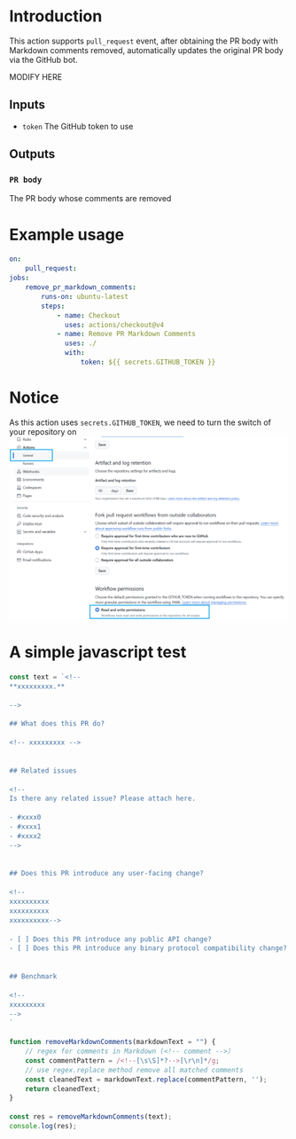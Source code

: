 # Introduction
This action supports `pull_request` event, after obtaining the PR body with Markdown comments removed, 
automatically updates the original PR body via the GitHub bot.

MODIFY HERE

## Inputs
- `token`
The GitHub token to use

## Outputs

### `PR body`
The PR body whose comments are removed

# Example usage
```yaml
on:
    pull_request:
jobs:
    remove_pr_markdown_comments:
        runs-on: ubuntu-latest
        steps:
            - name: Checkout
              uses: actions/checkout@v4
            - name: Remove PR Markdown Comments
              uses: ./
              with:
                  token: ${{ secrets.GITHUB_TOKEN }}
```

# Notice
As this action uses `secrets.GITHUB_TOKEN`, we need to turn the switch of your repository on
![](assets/image.png)

# A simple javascript test
```javascript
const text = `<!--
**xxxxxxxxx.**

-->

## What does this PR do?

<!-- xxxxxxxxx -->


## Related issues

<!--
Is there any related issue? Please attach here.

- #xxxx0
- #xxxx1
- #xxxx2
-->


## Does this PR introduce any user-facing change?

<!--
xxxxxxxxxx
xxxxxxxxxx
xxxxxxxxxx-->

- [ ] Does this PR introduce any public API change?
- [ ] Does this PR introduce any binary protocol compatibility change?


## Benchmark

<!--
xxxxxxxxx
-->
`

function removeMarkdownComments(markdownText = "") {
    // regex for comments in Markdown (<!-- comment -->）
    const commentPattern = /<!--[\s\S]*?-->[\r\n]*/g;
    // use regex.replace method remove all matched comments
    const cleanedText = markdownText.replace(commentPattern, '');
    return cleanedText;
}

const res = removeMarkdownComments(text);
console.log(res);
```